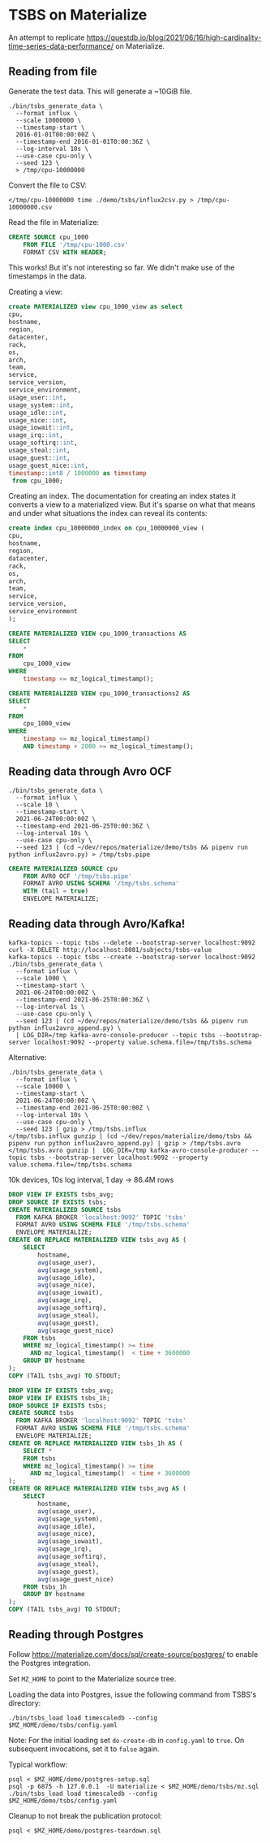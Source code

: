 # TSBS on Materialize

An attempt to
replicate https://questdb.io/blog/2021/06/16/high-cardinality-time-series-data-performance/
on Materialize.

## Reading from file

Generate the test data. This will generate a ~10GiB file.

```shell
./bin/tsbs_generate_data \
  --format influx \
  --scale 10000000 \
  --timestamp-start \
  2016-01-01T00:00:00Z \
  --timestamp-end 2016-01-01T0:00:36Z \
  --log-interval 10s \
  --use-case cpu-only \
  --seed 123 \
  > /tmp/cpu-10000000
```

Convert the file to CSV:

```shell
</tmp/cpu-10000000 time ./demo/tsbs/influx2csv.py > /tmp/cpu-10000000.csv
```

Read the file in Materialize:

```sql
CREATE SOURCE cpu_1000
    FROM FILE '/tmp/cpu-1000.csv'
    FORMAT CSV WITH HEADER;
```

This works! But it's not interesting so far. We didn't make use of the
timestamps in the data.

Creating a view:

```sql
create MATERIALIZED view cpu_1000_view as select
cpu,
hostname,
region,
datacenter,
rack,
os,
arch,
team,
service,
service_version,
service_environment,
usage_user::int,
usage_system::int,
usage_idle::int,
usage_nice::int,
usage_iowait::int,
usage_irq::int,
usage_softirq::int,
usage_steal::int,
usage_guest::int,
usage_guest_nice::int,
timestamp::int8 / 1000000 as timestamp
 from cpu_1000;
```

Creating an index. The documentation for creating an index states it converts a
view to a materialized view. But it's sparse on what that means and under what
situations the index can reveal its contents:

```sql
create index cpu_10000000_index on cpu_10000000_view (
cpu,
hostname,
region,
datacenter,
rack,
os,
arch,
team,
service,
service_version,
service_environment
);
```

```sql
CREATE MATERIALIZED VIEW cpu_1000_transactions AS
SELECT
    *
FROM
    cpu_1000_view
WHERE
    timestamp <= mz_logical_timestamp();
```

```sql
CREATE MATERIALIZED VIEW cpu_1000_transactions2 AS
SELECT
    *
FROM
    cpu_1000_view
WHERE
    timestamp <= mz_logical_timestamp()
    AND timestamp + 2000 >= mz_logical_timestamp();
```

## Reading data through Avro OCF

```shell
./bin/tsbs_generate_data \
  --format influx \
  --scale 10 \
  --timestamp-start \
  2021-06-24T00:00:00Z \
  --timestamp-end 2021-06-25T0:00:36Z \
  --log-interval 10s \
  --use-case cpu-only \
  --seed 123 | (cd ~/dev/repos/materialize/demo/tsbs && pipenv run python influx2avro.py) > /tmp/tsbs.pipe
```

```sql
CREATE MATERIALIZED SOURCE cpu
    FROM AVRO OCF '/tmp/tsbs.pipe'
    FORMAT AVRO USING SCHEMA '/tmp/tsbs.schema'
    WITH (tail = true)
    ENVELOPE MATERIALIZE;

```

## Reading data through Avro/Kafka!

```shell
kafka-topics --topic tsbs --delete --bootstrap-server localhost:9092
curl -X DELETE http://localhost:8081/subjects/tsbs-value
kafka-topics --topic tsbs --create --bootstrap-server localhost:9092
./bin/tsbs_generate_data \
  --format influx \
  --scale 1000 \
  --timestamp-start \
  2021-06-24T00:00:00Z \
  --timestamp-end 2021-06-25T0:00:36Z \
  --log-interval 1s \
  --use-case cpu-only \
  --seed 123 | (cd ~/dev/repos/materialize/demo/tsbs && pipenv run python influx2avro_append.py) \
  | LOG_DIR=/tmp kafka-avro-console-producer --topic tsbs --bootstrap-server localhost:9092 --property value.schema.file=/tmp/tsbs.schema
```


Alternative:
```shell
./bin/tsbs_generate_data \
  --format influx \
  --scale 10000 \
  --timestamp-start \
  2021-06-24T00:00:00Z \
  --timestamp-end 2021-06-25T0:00:00Z \
  --log-interval 10s \
  --use-case cpu-only \
  --seed 123 | gzip > /tmp/tsbs.influx
</tmp/tsbs.influx gunzip | (cd ~/dev/repos/materialize/demo/tsbs && pipenv run python influx2avro_append.py) | gzip > /tmp/tsbs.avro
</tmp/tsbs.avro gunzip |  LOG_DIR=/tmp kafka-avro-console-producer --topic tsbs --bootstrap-server localhost:9092 --property value.schema.file=/tmp/tsbs.schema
```
10k devices, 10s log interval, 1 day -> 86.4M rows


```sql
DROP VIEW IF EXISTS tsbs_avg;
DROP SOURCE IF EXISTS tsbs;
CREATE MATERIALIZED SOURCE tsbs
  FROM KAFKA BROKER 'localhost:9092' TOPIC 'tsbs'
  FORMAT AVRO USING SCHEMA FILE '/tmp/tsbs.schema'
  ENVELOPE MATERIALIZE;
CREATE OR REPLACE MATERIALIZED VIEW tsbs_avg AS (
    SELECT
        hostname,
        avg(usage_user),
        avg(usage_system),
        avg(usage_idle),
        avg(usage_nice),
        avg(usage_iowait),
        avg(usage_irq),
        avg(usage_softirq),
        avg(usage_steal),
        avg(usage_guest),
        avg(usage_guest_nice)
    FROM tsbs
    WHERE mz_logical_timestamp() >= time
      AND mz_logical_timestamp()  < time + 3600000
    GROUP BY hostname
);
COPY (TAIL tsbs_avg) TO STDOUT;
```


```sql
DROP VIEW IF EXISTS tsbs_avg;
DROP VIEW IF EXISTS tsbs_1h;
DROP SOURCE IF EXISTS tsbs;
CREATE SOURCE tsbs
  FROM KAFKA BROKER 'localhost:9092' TOPIC 'tsbs'
  FORMAT AVRO USING SCHEMA FILE '/tmp/tsbs.schema'
  ENVELOPE MATERIALIZE;
CREATE OR REPLACE MATERIALIZED VIEW tsbs_1h AS (
    SELECT *
    FROM tsbs
    WHERE mz_logical_timestamp() >= time
      AND mz_logical_timestamp()  < time + 3600000
);
CREATE OR REPLACE MATERIALIZED VIEW tsbs_avg AS (
    SELECT
        hostname,
        avg(usage_user),
        avg(usage_system),
        avg(usage_idle),
        avg(usage_nice),
        avg(usage_iowait),
        avg(usage_irq),
        avg(usage_softirq),
        avg(usage_steal),
        avg(usage_guest),
        avg(usage_guest_nice)
    FROM tsbs_1h
    GROUP BY hostname
);
COPY (TAIL tsbs_avg) TO STDOUT;
```

## Reading through Postgres

Follow https://materialize.com/docs/sql/create-source/postgres/ to enable the
Postgres integration.

Set `MZ_HOME` to point to the Materialize source tree.

Loading the data into Postgres, issue the following command from TSBS's
directory:

```shell
./bin/tsbs_load load timescaledb --config $MZ_HOME/demo/tsbs/config.yaml
```

Note: For the initial loading set `do-create-db` in `config.yaml` to `true`. On
subsequent invocations, set it to `false` again.

Typical workflow:

```shell
psql < $MZ_HOME/demo/postgres-setup.sql
psql -p 6875 -h 127.0.0.1  -U materialize < $MZ_HOME/demo/tsbs/mz.sql
./bin/tsbs_load load timescaledb --config $MZ_HOME/demo/tsbs/config.yaml
```

Cleanup to not break the publication protocol:

```shell
psql < $MZ_HOME/demo/postgres-teardown.sql
```
